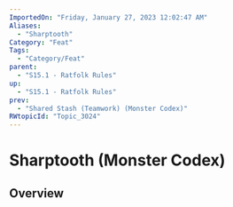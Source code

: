 ```yaml
---
ImportedOn: "Friday, January 27, 2023 12:02:47 AM"
Aliases:
  - "Sharptooth"
Category: "Feat"
Tags:
  - "Category/Feat"
parent:
  - "S15.1 - Ratfolk Rules"
up:
  - "S15.1 - Ratfolk Rules"
prev:
  - "Shared Stash (Teamwork) (Monster Codex)"
RWtopicId: "Topic_3024"
---
```

# Sharptooth (Monster Codex)
## Overview
